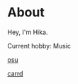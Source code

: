 # About
Hey, I'm Hika.

Current hobby: Music

<a href="https://osu.ppy.sh/users/36526121">osu</a>

<a href="https://hikayoni.carrd.co">carrd</a>

